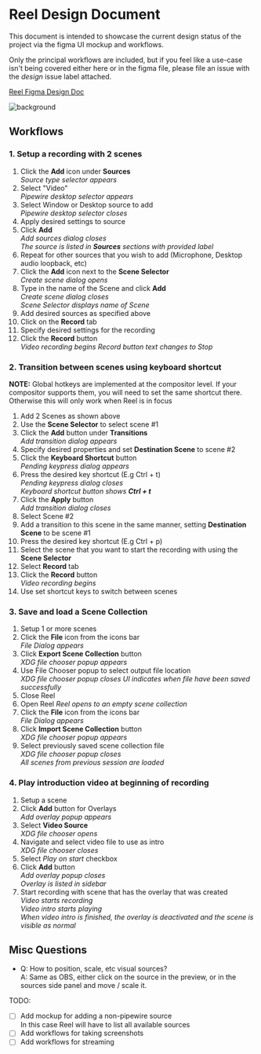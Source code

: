 Reel Design Document
======

This document is intended to showcase the current design status of the project via the figma UI mockup and workflows. 

Only the principal workflows are included, but if you feel like a use-case isn't being covered either here or in the figma file, please file an issue with the *design* issue label attached.

[Reel Figma Design Doc](https://www.figma.com/file/zYHC4GER4ew08WQE67Bfix/Reel?node-id=0%3A1&t=IMQdfPE67a4a7zUS-1)

![background](https://user-images.githubusercontent.com/14359115/235041741-7221924b-9b85-4c1d-a19c-7109e78d0064.svg)

## Workflows

### **1.** Setup a recording with 2 scenes

1. Click the **Add** icon under **Sources** \
    *Source type selector appears*
2. Select "Video" \
    *Pipewire desktop selector appears*
3. Select Window or Desktop source to add \
    *Pipewire desktop selector closes*
4. Apply desired settings to source
5. Click **Add** \
    *Add sources dialog closes* \
    *The source is listed in **Sources** sections with provided label*
6. Repeat for other sources that you wish to add (Microphone, Desktop audio loopback, etc)
7. Click the **Add** icon next to the **Scene Selector** \
    *Create scene dialog opens*
8. Type in the name of the Scene and click **Add** \
    *Create scene dialog closes* \
    *Scene Selector displays name of Scene*
9. Add desired sources as specified above
10. Click on the **Record** tab
11. Specify desired settings for the recording
12. Click the **Record** button \
    *Video recording begins*
    *Record button text changes to Stop*


### **2.** Transition between scenes using keyboard shortcut

**NOTE:** Global hotkeys are implemented at the compositor level. If your compositor supports them, you will need to set the same shortcut there. Otherwise this will only work when Reel is in focus

1. Add 2 Scenes as shown above
2. Use the **Scene Selector** to select scene #1
3. Click the **Add** button under **Transitions** \
    *Add transition dialog appears*
4. Specify desired properties and set **Destination Scene** to scene #2
5. Click the **Keyboard Shortcut** button \
    *Pending keypress dialog appears*
6. Press the desired key shortcut (E.g Ctrl + t) \
    *Pending keypress dialog closes* \
    *Keyboard shortcut button shows **Ctrl + t***
7. Click the **Apply** button \
    *Add transition dialog closes*
8. Select Scene #2
9. Add a transition to this scene in the same manner, setting **Destination Scene** to be scene #1
10. Press the desired key shortcut (E.g Ctrl + p)
11. Select the scene that you want to start the recording with using the **Scene Selector**
12. Select **Record** tab
13. Click the **Record** button \
    *Video recording begins*
14. Use set shortcut keys to switch between scenes

### **3.** Save and load a Scene Collection

1. Setup 1 or more scenes
2. Click the **File** icon from the icons bar \
    *File Dialog appears*
3. Click **Export Scene Collection** button \
    *XDG file chooser popup appears*
4. Use File Chooser popup to select output file location \
    *XDG file chooser popup closes*
    *UI indicates when file have been saved successfully*
5. Close Reel
6. Open Reel
    *Reel opens to an empty scene collection*
7. Click the **File** icon from the icons bar \
    *File Dialog appears*
8. Click **Import Scene Collection** button \
    *XDG file chooser popup appears*
9. Select previously saved scene collection file \
    *XDG file chooser popup closes* \
    *All scenes from previous session are loaded* 

### **4.** Play introduction video at beginning of recording

1. Setup a scene
2. Click **Add** button for Overlays \
    *Add overlay popup appears*
3. Select **Video Source** \
    *XDG file chooser opens*
4. Navigate and select video file to use as intro \
    *XDG file chooser closes*
5. Select *Play on start* checkbox
6. Click **Add** button \
    *Add overlay popup closes* \
    *Overlay is listed in sidebar*
7. Start recording with scene that has the overlay that was created \
    *Video starts recording* \
    *Video intro starts playing* \
    *When video intro is finished, the overlay is deactivated and the scene is visible as normal*

## Misc Questions

- Q: How to position, scale, etc visual sources? \
A: Same as OBS, either click on the source in the preview, or in the sources side panel and move / scale it.


TODO: 

- [ ] Add mockup for adding a non-pipewire source \
    In this case Reel will have to list all available sources
- [ ] Add workflows for taking screenshots
- [ ] Add workflows for streaming
